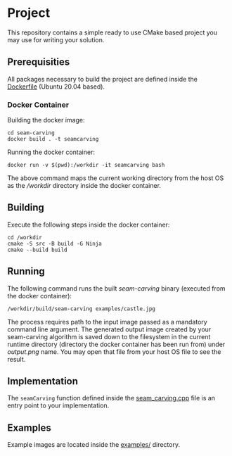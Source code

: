 # Project

This repository contains a simple ready to use CMake based project you may use for writing your solution.

## Prerequisities

All packages necessary to build the project are defined inside the [Dockerfile](Dockerfile "Dockerfile") (Ubuntu 20.04 based).

### Docker Container

Building the docker image:
```
cd seam-carving
docker build . -t seamcarving

```

Running the docker container:
```
docker run -v $(pwd):/workdir -it seamcarving bash
```

The above command maps the current working directory from the host OS as the _/workdir_ directory inside the docker container.

## Building

Execute the following steps inside the docker container:
```
cd /workdir
cmake -S src -B build -G Ninja
cmake --build build
```

## Running

The following command runs the built _seam-carving_ binary (executed from the docker container):
```
/workdir/build/seam-carving examples/castle.jpg
```

The process requires path to the input image passed as a mandatory command line argument. The generated output image created by your seam-carving algorithm is saved down to the filesystem in the current runtime directory (directory the docker container has been run from) under _output.png_ name. You may open that file from your host OS file to see the result. 

## Implementation

The `seamCarving` function defined inside the [seam_carving.cpp](src/seam_carving.cpp "seam_carving.cpp") file is an entry point to your implementation.

## Examples

Example images are located inside the [examples/](examples/ "Example input images") directory.
